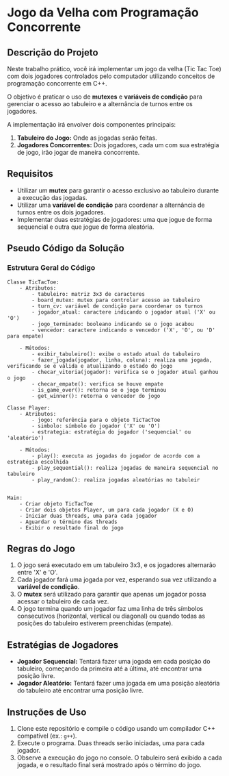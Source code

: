 # Jogo da Velha com Programação Concorrente

## Descrição do Projeto

Neste trabalho prático, você irá implementar um jogo da velha (Tic Tac Toe) com dois jogadores controlados pelo computador utilizando conceitos de programação concorrente em C++. 

O objetivo é praticar o uso de **mutexes** e **variáveis de condição** para gerenciar o acesso ao tabuleiro e a alternância de turnos entre os jogadores. 

A implementação irá envolver dois componentes principais:
1. **Tabuleiro do Jogo:** Onde as jogadas serão feitas.
2. **Jogadores Concorrentes:** Dois jogadores, cada um com sua estratégia de jogo, irão jogar de maneira concorrente.

## Requisitos

- Utilizar um **mutex** para garantir o acesso exclusivo ao tabuleiro durante a execução das jogadas.
- Utilizar uma **variável de condição** para coordenar a alternância de turnos entre os dois jogadores.
- Implementar duas estratégias de jogadores: uma que jogue de forma sequencial e outra que jogue de forma aleatória.

## Pseudo Código da Solução

### Estrutura Geral do Código

```pseudo
Classe TicTacToe:
    - Atributos:
        - tabuleiro: matriz 3x3 de caracteres
        - board_mutex: mutex para controlar acesso ao tabuleiro
        - turn_cv: variável de condição para coordenar os turnos
        - jogador_atual: caractere indicando o jogador atual ('X' ou 'O')
        - jogo_terminado: booleano indicando se o jogo acabou
        - vencedor: caractere indicando o vencedor ('X', 'O', ou 'D' para empate)

    - Métodos:
        - exibir_tabuleiro(): exibe o estado atual do tabuleiro
        - fazer_jogada(jogador, linha, coluna): realiza uma jogada, verificando se é válida e atualizando o estado do jogo
        - checar_vitoria(jogador): verifica se o jogador atual ganhou o jogo
        - checar_empate(): verifica se houve empate
        - is_game_over(): retorna se o jogo terminou
        - get_winner(): retorna o vencedor do jogo

Classe Player:
    - Atributos:
        - jogo: referência para o objeto TicTacToe
        - simbolo: símbolo do jogador ('X' ou 'O')
        - estrategia: estratégia do jogador ('sequencial' ou 'aleatório')

    - Métodos:
        - play(): executa as jogadas do jogador de acordo com a estratégia escolhida
        - play_sequential(): realiza jogadas de maneira sequencial no tabuleiro
        - play_random(): realiza jogadas aleatórias no tabuleir


Main:
    - Criar objeto TicTacToe
    - Criar dois objetos Player, um para cada jogador (X e O)
    - Iniciar duas threads, uma para cada jogador
    - Aguardar o término das threads
    - Exibir o resultado final do jogo
```

## Regras do Jogo

1. O jogo será executado em um tabuleiro 3x3, e os jogadores alternarão entre 'X' e 'O'.
2. Cada jogador fará uma jogada por vez, esperando sua vez utilizando a **variável de condição**.
3. O **mutex** será utilizado para garantir que apenas um jogador possa acessar o tabuleiro de cada vez.
4. O jogo termina quando um jogador faz uma linha de três símbolos consecutivos (horizontal, vertical ou diagonal) ou quando todas as posições do tabuleiro estiverem preenchidas (empate).

## Estratégias de Jogadores

- **Jogador Sequencial:** Tentará fazer uma jogada em cada posição do tabuleiro, começando da primeira até a última, até encontrar uma posição livre.
- **Jogador Aleatório:** Tentará fazer uma jogada em uma posição aleatória do tabuleiro até encontrar uma posição livre.

## Instruções de Uso

1. Clone este repositório e compile o código usando um compilador C++ compatível (ex.: `g++`).
2. Execute o programa. Duas threads serão iniciadas, uma para cada jogador.
3. Observe a execução do jogo no console. O tabuleiro será exibido a cada jogada, e o resultado final será mostrado após o término do jogo.


